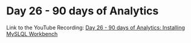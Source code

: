 
# Day 26 - 90 days of Analytics



Link to the YouTube Recording:
  [Day 26 - 90 days of Analytics: Installing MySLQL Workbench](https://youtu.be/GVV3mKgZfew)

  

